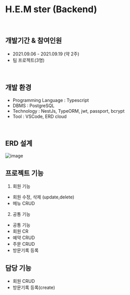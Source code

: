 # H.E.M ster (Backend)
<br>

## 개발기간 & 참여인원
- 2021.09.06 - 2021.09.19 (약 2주)
- 팀 프로젝트(3명)

<br>

## 개발 환경
- Programming Language : Typescript
- DBMS : PostgreSQL
- Technology : NestJs, TypeORM, jwt, passport, bcrypt
- Tool : VSCode, ERD cloud

<br>

## ERD 설계
![image](https://user-images.githubusercontent.com/80090062/135396703-703f3476-8d71-455d-85f2-c52acae35fd7.png)



## 프로젝트 기능
1. 회원 기능
  + 회원 수정, 삭제 (update,delete)
  + 메뉴 CRUD

2. 공통 기능
  + 공통 기능
  + 회원 CR
  + 예약 CRUD
  + 주문 CRUD
  + 방문기록 등록

## 담당 기능 
  + 회원 CRUD
  + 방문기록 등록(create)
